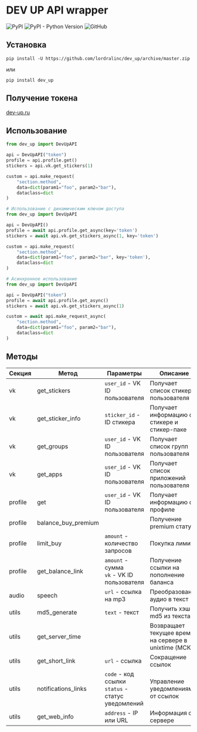 # DEV UP API wrapper

![PyPI](https://img.shields.io/pypi/v/dev-up)
![PyPI - Python Version](https://img.shields.io/pypi/pyversions/dev-up)
![GitHub](https://img.shields.io/github/license/lordralinc/idm_lp)

## Установка 
```shell
pip install -U https://github.com/lordralinc/dev_up/archive/master.zip
```

или 

```shell
pip install dev_up
```



## Получение токена
[dev-up.ru](https://dev-up.ru/lk)

## Использование

```python
from dev_up import DevUpAPI

api = DevUpAPI("token")
profile = api.profile.get()
stickers = api.vk.get_stickers(1)

custom = api.make_request(
    "section.method", 
    data=dict(param1="foo", param2="bar"), 
    dataclass=dict
)
```

```python
# Использование с динамическим ключом доступа
from dev_up import DevUpAPI

api = DevUpAPI()
profile = await api.profile.get_async(key='token')
stickers = await api.vk.get_stickers_async(1, key='token')

custom = api.make_request(
    "section.method", 
    data=dict(param1="foo", param2="bar", key='token'), 
    dataclass=dict
)
```

```python
# Асинхронное использование
from dev_up import DevUpAPI

api = DevUpAPI("token")
profile = await api.profile.get_async()
stickers = await api.vk.get_stickers_async(1)

custom = await api.make_request_async(
    "section.method", 
    data=dict(param1="foo", param2="bar"), 
    dataclass=dict
)
```

## Методы

| Секция  | Метод               | Параметры                                            | Описание                                              |
|---------|---------------------|------------------------------------------------------|-------------------------------------------------------|
| vk      | get_stickers        | `user_id` - VK ID пользователя                       | Получает список стикеров пользователя                 |
| vk      | get_sticker_info    | `sticker_id` - ID стикера                            | Получает информацию о стикере и стикер-паке           |
| vk      | get_groups          | `user_id` - VK ID пользователя                       | Получает список групп пользователя                    |
| vk      | get_apps            | `user_id` - VK ID пользователя                       | Получает список приложений пользователя               |
| profile | get                 | `user_id` - VK ID пользователя                       | Получает информацию о профиле                         |
| profile | balance_buy_premium |                                                      | Получение premium статуса                             |
| profile | limit_buy           | `amount` - количество запросов                       | Покупка лимита                                        |
| profile | get_balance_link    | `amount` - сумма<br>`vk` - VK ID пользователя        | Получение ссылки на пополнение баланса                |
| audio   | speech              | `url` - ссылка на mp3                                | Преобразование аудио в текст                          |
| utils   | md5_generate        | `text` - текст                                       | Получить хэш md5 из текста                            |
| utils   | get_server_time     |                                                      | Возвращает текущее время на сервере в unixtime (МСК). |
| utils   | get_short_link      | `url` - ссылка                                       | Сокращение ссылок                                     |
| utils   | notifications_links | `code` - код ссылки<br>`status` - статус уведомлений | Управление уведомлениями от ссылок                    |
| utils   | get_web_info        | `address` - IP или URL                               | Информация о сервере                                  |

